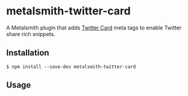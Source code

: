 # metalsmith-twitter-card

  A Metalsmith plugin that adds [Twitter Card](https://dev.twitter.com/cards/overview) meta tags to enable Twitter share rich snippets.

## Installation

    $ npm install --save-dev metalsmith-twitter-card

## Usage
